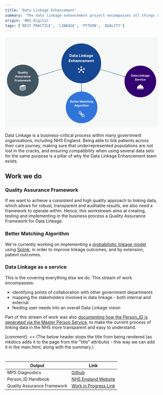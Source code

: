 ```yaml
---
title: 'Data Linkage Enhancement'
summary: 'The data linkage enhancement project encompasses all things data linkage, from documenting the existing state of linkage in NHS England in the Person_ID handbook, to exploring better matching algorithms using probabilistic models and Splink, to creating a Quality Assurance Framework for Data Linkage.'
origin: 'NHS Digital'
tags: ['BEST PRACTICE', 'LINKAGE', 'PYTHON', 'QUALITY']
---
```

![Diagram representing the three current areas of the data linkage project: Quality Assurance, Better Matching Algorithm, and Data Linkage as a service.](../images/linkage_visual_abstract.png)

Data Linkage is a business-critical process within many government organisations, including NHS England. Being able to link patients across their care journey, making sure that underrepresented populations are not lost in the cracks, and ensuring compatibility when using several data sets for the same purpose is a pillar of why the Data Linkage Enhancement team exists. 

## **Work we do**
### Quality Assurance Framework
If we want to achieve a consistent and high quality approach to linking data, which allows for robust, transparent and auditable results, we also need a framework to operate within. Hence, this workstream aims at creating, testing and implementing in the business process a Quality Assurance Framework for Data Linkage.

### Better Matching Algorithm
We're currently working on implementing a [probabilistic linkage model](https://www.bristol.ac.uk/media-library/sites/cmm/migrated/documents/problinkage.pdf) using [Splink](https://moj-analytical-services.github.io/splink/index.html), in order to improve linkage outcomes, and by extension, patient outcomes. 

### Data Linkage as a service
This is the covering everything else we do. This stream of work encompasses:
- identifying points of collaboration with other government departments 
- mapping the stakeholders involved in data linkage - both internal and external
- feeding user needs into an overall Data Linkage vision

Part of this stream of work was also [documenting how the Person_ID is generated via the Master Person Service](https://digital.nhs.uk/services/personal-demographics-service/master-person-service/the-person_id-handbook), to make the current process of linking data in the NHS more transparent and easy to understand. 

[comment]: <> (The below header stops the title from being rendered (as mkdocs adds it to the page from the "title" attribute) - this way we can add it in the main.html, along with the summary.)
#

|Output | Link|
|---|---|
MPS Diagnostics|[Github](https://github.com/NHSDigital/mps_diagnostics)
Person_ID Handbook | [NHS England Website](https://digital.nhs.uk/services/personal-demographics-service/master-person-service/the-person_id-handbook)
 Quality Assurance Framework | [Work in Progress Link](https://musical-journey-mzj2woo.pages.github.io/) 